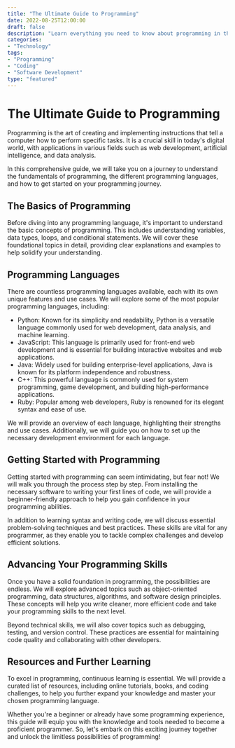 ```yaml
--- 
title: "The Ultimate Guide to Programming"
date: 2022-08-25T12:00:00
draft: false
description: "Learn everything you need to know about programming in this comprehensive guide."
categories: 
- "Technology"
tags: 
- "Programming"
- "Coding"
- "Software Development"
type: "featured"
--- 
```


# The Ultimate Guide to Programming

Programming is the art of creating and implementing instructions that tell a computer how to perform specific tasks. It is a crucial skill in today's digital world, with applications in various fields such as web development, artificial intelligence, and data analysis. 

In this comprehensive guide, we will take you on a journey to understand the fundamentals of programming, the different programming languages, and how to get started on your programming journey.

## The Basics of Programming

Before diving into any programming language, it's important to understand the basic concepts of programming. This includes understanding variables, data types, loops, and conditional statements. We will cover these foundational topics in detail, providing clear explanations and examples to help solidify your understanding.

## Programming Languages

There are countless programming languages available, each with its own unique features and use cases. We will explore some of the most popular programming languages, including:

- Python: Known for its simplicity and readability, Python is a versatile language commonly used for web development, data analysis, and machine learning.
- JavaScript: This language is primarily used for front-end web development and is essential for building interactive websites and web applications.
- Java: Widely used for building enterprise-level applications, Java is known for its platform independence and robustness.
- C++: This powerful language is commonly used for system programming, game development, and building high-performance applications.
- Ruby: Popular among web developers, Ruby is renowned for its elegant syntax and ease of use.

We will provide an overview of each language, highlighting their strengths and use cases. Additionally, we will guide you on how to set up the necessary development environment for each language.

## Getting Started with Programming

Getting started with programming can seem intimidating, but fear not! We will walk you through the process step by step. From installing the necessary software to writing your first lines of code, we will provide a beginner-friendly approach to help you gain confidence in your programming abilities.

In addition to learning syntax and writing code, we will discuss essential problem-solving techniques and best practices. These skills are vital for any programmer, as they enable you to tackle complex challenges and develop efficient solutions.

## Advancing Your Programming Skills

Once you have a solid foundation in programming, the possibilities are endless. We will explore advanced topics such as object-oriented programming, data structures, algorithms, and software design principles. These concepts will help you write cleaner, more efficient code and take your programming skills to the next level.

Beyond technical skills, we will also cover topics such as debugging, testing, and version control. These practices are essential for maintaining code quality and collaborating with other developers.

## Resources and Further Learning

To excel in programming, continuous learning is essential. We will provide a curated list of resources, including online tutorials, books, and coding challenges, to help you further expand your knowledge and master your chosen programming language.

Whether you're a beginner or already have some programming experience, this guide will equip you with the knowledge and tools needed to become a proficient programmer. So, let's embark on this exciting journey together and unlock the limitless possibilities of programming!
